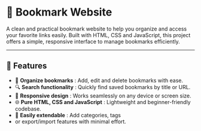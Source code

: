 # 📘 Bookmark Website

A clean and practical bookmark website to help you organize and access your favorite links easily. Built with HTML, CSS and JavaScript, this project offers a simple, responsive interface to manage bookmarks efficiently.

---

## 🚀 Features  
- 📂 **Organize bookmarks** : Add, edit and delete bookmarks with ease.  
- 🔍 **Search functionality** : Quickly find saved bookmarks by title or URL.  
- 📱 **Responsive design** : Works seamlessly on any device or screen size.  
- 🌐 **Pure HTML, CSS and JavaScript** : Lightweight and beginner-friendly codebase.  
- 🧩 **Easily extendable** : Add categories, tags
-  or export/import features with minimal effort.
